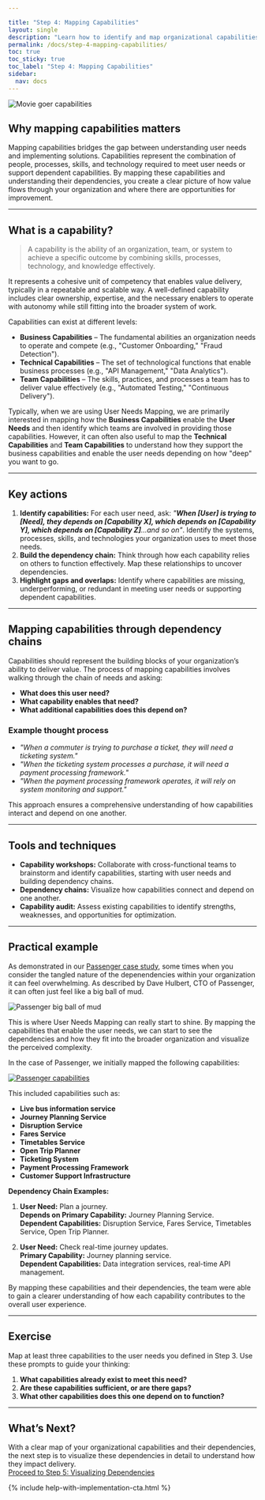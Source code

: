 ```yaml
---

title: "Step 4: Mapping Capabilities"
layout: single
description: "Learn how to identify and map organizational capabilities to meet user needs effectively."
permalink: /docs/step-4-mapping-capabilities/
toc: true
toc_sticky: true
toc_label: "Step 4: Mapping Capabilities"
sidebar:
  nav: docs
---
```


![Movie goer capabilities](/assets/images/Movie-goer-find-a-movie-capabilities-2.png)

## Why mapping capabilities matters

Mapping capabilities bridges the gap between understanding user needs and implementing solutions. Capabilities represent the combination of people, processes, skills, and technology required to meet user needs or support dependent capabilities. By mapping these capabilities and understanding their dependencies, you create a clear picture of how value flows through your organization and where there are opportunities for improvement.

---

## What is a capability?

> A capability is the ability of an organization, team, or system to achieve a specific outcome by combining skills, processes, technology, and knowledge effectively.

It represents a cohesive unit of competency that enables value delivery, typically in a repeatable and scalable way. A well-defined capability includes clear ownership, expertise, and the necessary enablers to operate with autonomy while still fitting into the broader system of work.

Capabilities can exist at different levels:

- **Business Capabilities** – The fundamental abilities an organization needs to operate and compete (e.g., "Customer Onboarding," "Fraud Detection").
- **Technical Capabilities** – The set of technological functions that enable business processes (e.g., "API Management," "Data Analytics").
- **Team Capabilities** – The skills, practices, and processes a team has to deliver value effectively (e.g., "Automated Testing," "Continuous Delivery").

Typically, when we are using User Needs Mapping, we are primarily interested in mapping how the **Business Capabilities** enable the **User Needs** and then identify which teams are involved in providing those capabilities. However, it can often also useful to map the **Technical Capabilities** and **Team Capabilities** to understand how they support the business capabilities and enable the user needs depending on how "deep" you want to go.

---

## Key actions

1. **Identify capabilities:** For each user need, ask: *"**When [User] is trying to [Need], they depends on [Capability X], which depends on [Capability Y], which depends on [Capability Z]**...and so on"*. Identify the systems, processes, skills, and technologies your organization uses to meet those needs.
2. **Build the dependency chain:** Think through how each capability relies on others to function effectively. Map these relationships to uncover dependencies.
3. **Highlight gaps and overlaps:** Identify where capabilities are missing, underperforming, or redundant in meeting user needs or supporting dependent capabilities.

---

## Mapping capabilities through dependency chains

Capabilities should represent the building blocks of your organization’s ability to deliver value. The process of mapping capabilities involves walking through the chain of needs and asking:

- **What does this user need?**
- **What capability enables that need?**
- **What additional capabilities does this depend on?**

### Example thought process

- *"When a commuter is trying to purchase a ticket, they will need a ticketing system."*
- *"When the ticketing system processes a purchase, it will need a payment processing framework."*
- *"When the payment processing framework operates, it will rely on system monitoring and support."*

This approach ensures a comprehensive understanding of how capabilities interact and depend on one another.

---

## Tools and techniques

- **Capability workshops:** Collaborate with cross-functional teams to brainstorm and identify capabilities, starting with user needs and building dependency chains.
- **Dependency chains:** Visualize how capabilities connect and depend on one another.
- **Capability audit:** Assess existing capabilities to identify strengths, weaknesses, and opportunities for optimization.

---

## Practical example

As demonstrated in our [Passenger case study](/docs/case-studies/passenger), some times when you consider the tangled nature of the depenendencies within your organization it can feel overwhelming. As described by Dave Hulbert, CTO of Passenger, it can often just feel like a big ball of mud.

![Passenger big ball of mud](/assets/images/case-studies/passenger/passenger_big_ball_of_mud.png)

This is where User Needs Mapping can really start to shine. By mapping the capabilities that enable the user needs, we can start to see the dependencies and how they fit into the broader organization and visualize the perceived complexity.

In the case of Passenger, we initially mapped the following capabilities:

[![Passenger capabilities](/assets/images/case-studies/passenger/passenger_unm_initial_dependency_tree.png)](/assets/images/case-studies/passenger/passenger_unm_initial_dependency_tree.png)

This included capabilities such as:

- **Live bus information service**
- **Journey Planning Service**
- **Disruption Service**
- **Fares Service**
- **Timetables Service**
- **Open Trip Planner**
- **Ticketing System**
- **Payment Processing Framework**
- **Customer Support Infrastructure**

**Dependency Chain Examples:**

1. **User Need:** Plan a journey.\
   **Depends on Primary Capability:** Journey Planning Service.\
   **Dependent Capabilities:** Disruption Service, Fares Service, Timetables Service, Open Trip Planner.

2. **User Need:** Check real-time journey updates.\
   **Primary Capability:** Journey planning service.\
   **Dependent Capabilities:** Data integration services, real-time API management.

By mapping these capabilities and their dependencies, the team were able to gain a clearer understanding of how each capability contributes to the overall user experience.

---

## Exercise

Map at least three capabilities to the user needs you defined in Step 3. Use these prompts to guide your thinking:

1. **What capabilities already exist to meet this need?**
2. **Are these capabilities sufficient, or are there gaps?**
3. **What other capabilities does this one depend on to function?**

---

## What’s Next?

With a clear map of your organizational capabilities and their dependencies, the next step is to visualize these dependencies in detail to understand how they impact delivery.\
[Proceed to Step 5: Visualizing Dependencies](/docs/step-5-visualizing-dependencies)

{% include help-with-implementation-cta.html %}
